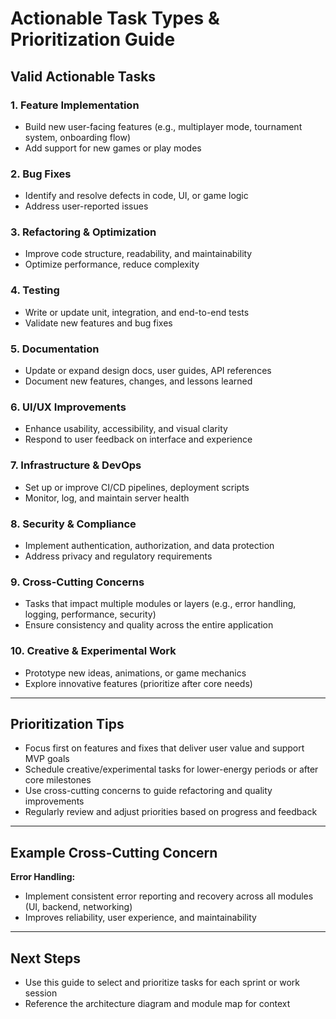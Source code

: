 # Actionable Task Types & Prioritization Guide

## Valid Actionable Tasks

### 1. Feature Implementation
- Build new user-facing features (e.g., multiplayer mode, tournament system, onboarding flow)
- Add support for new games or play modes

### 2. Bug Fixes
- Identify and resolve defects in code, UI, or game logic
- Address user-reported issues

### 3. Refactoring & Optimization
- Improve code structure, readability, and maintainability
- Optimize performance, reduce complexity

### 4. Testing
- Write or update unit, integration, and end-to-end tests
- Validate new features and bug fixes

### 5. Documentation
- Update or expand design docs, user guides, API references
- Document new features, changes, and lessons learned

### 6. UI/UX Improvements
- Enhance usability, accessibility, and visual clarity
- Respond to user feedback on interface and experience

### 7. Infrastructure & DevOps
- Set up or improve CI/CD pipelines, deployment scripts
- Monitor, log, and maintain server health

### 8. Security & Compliance
- Implement authentication, authorization, and data protection
- Address privacy and regulatory requirements

### 9. Cross-Cutting Concerns
- Tasks that impact multiple modules or layers (e.g., error handling, logging, performance, security)
- Ensure consistency and quality across the entire application

### 10. Creative & Experimental Work
- Prototype new ideas, animations, or game mechanics
- Explore innovative features (prioritize after core needs)

---

## Prioritization Tips
- Focus first on features and fixes that deliver user value and support MVP goals
- Schedule creative/experimental tasks for lower-energy periods or after core milestones
- Use cross-cutting concerns to guide refactoring and quality improvements
- Regularly review and adjust priorities based on progress and feedback

---

## Example Cross-Cutting Concern
**Error Handling:**
- Implement consistent error reporting and recovery across all modules (UI, backend, networking)
- Improves reliability, user experience, and maintainability

---

## Next Steps
- Use this guide to select and prioritize tasks for each sprint or work session
- Reference the architecture diagram and module map for context
